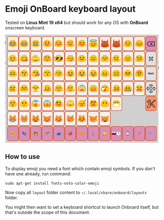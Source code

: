 # Emoji OnBoard keyboard layout

Tested on **Linux Mint 19 x64** but should work for any OS with **OnBoard** onscreen keyboard.

![screenshot](https://raw.githubusercontent.com/nlburgin/onboard-emoji/350ab5c349dd1bce6325cb86156cfaafa8230378/screenshot.png)

## How to use

To display emoji you need a font which contain emoji symbols. If you don't have one already, run command:

    sudo apt-get install fonts-noto-color-emoji
   
Now copy all `layout` folder content to `~/.local/share/onboard/layouts` folder.

You might then want to set a keyboard shortcut to launch Onboard itself, but that's outside the scope of this document.
